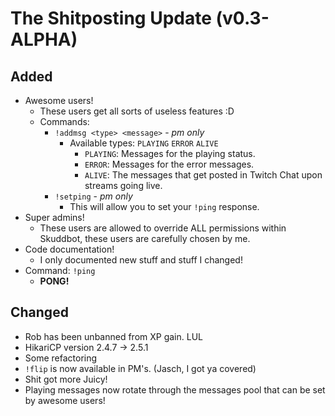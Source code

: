 # The Shitposting Update (v0.3-ALPHA)

## Added
* Awesome users!
  * These users get all sorts of useless features :D
  * Commands:
    * `!addmsg <type> <message>` - *pm only*
      * Available types: `PLAYING` `ERROR` `ALIVE`
        * `PLAYING`: Messages for the playing status.
        * `ERROR`: Messages for the error messages.
        * `ALIVE`: The messages that get posted in Twitch Chat upon streams going live.
    * `!setping` - *pm only*
      * This will allow you to set your `!ping` response.
* Super admins!
  * These users are allowed to override ALL permissions within Skuddbot, these users are carefully chosen by me.
* Code documentation!
  * I only documented new stuff and stuff I changed!
* Command: `!ping`
  * **PONG!**
  
## Changed
* Rob has been unbanned from XP gain. LUL
* HikariCP version 2.4.7 -> 2.5.1
* Some refactoring
* `!flip` is now available in PM's. (Jasch, I got ya covered)
* Shit got more Juicy!
* Playing messages now rotate through the messages pool that can be set by awesome users!
